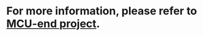 # For more information, please refer to [MCU-end project](https://github.com/flawless0714/stm32f407-8_arm_Maze/tree/wired-transmit).

